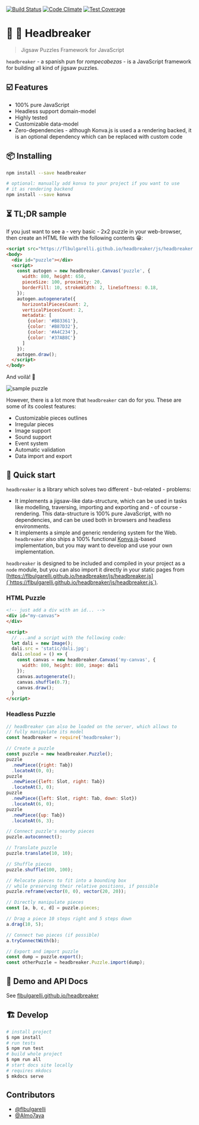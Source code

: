 [![Build Status](https://travis-ci.com/flbulgarelli/headbreaker.svg?branch=master)](https://travis-ci.com/flbulgarelli/headbreaker)
[![Code Climate](https://codeclimate.com/github/flbulgarelli/headbreaker/badges/gpa.svg)](https://codeclimate.com/github/flbulgarelli/headbreaker)
[![Test Coverage](https://codeclimate.com/github/flbulgarelli/headbreaker/badges/coverage.svg)](https://codeclimate.com/github/flbulgarelli/headbreaker)

# 🧩 🤯 Headbreaker

> Jigsaw Puzzles Framework for JavaScript

`headbreaker` - a spanish pun for _rompecabezas_ - is a JavaScript framework for building all kind of jigsaw puzzles.

## ☑️ Features

 * 100% pure JavaScript
 * Headless support domain-model
 * Highly tested
 * Customizable data-model
 * Zero-dependencies - although Konva.js is used a a rendering backed, it is an optional dependency which can be replaced with custom code

## 📦 Installing

```bash
npm install --save headbreaker

# optional: manually add konva to your project if you want to use
# it as rendering backend
npm install --save konva
```

## ⏳ TL;DR sample

If you just want to see a - very basic - 2x2 puzzle in your web-browser, then create an HTML file with the following contents 😁:

```html
<script src="https://flbulgarelli.github.io/headbreaker/js/headbreaker.js"></script>
<body>
  <div id="puzzle"></div>
  <script>
    const autogen = new headbreaker.Canvas('puzzle', {
      width: 800, height: 650,
      pieceSize: 100, proximity: 20,
      borderFill: 10, strokeWidth: 2, lineSoftness: 0.18,
    });
    autogen.autogenerate({
      horizontalPiecesCount: 2,
      verticalPiecesCount: 2,
      metadata: [
        {color: '#B83361'},
        {color: '#B87D32'},
        {color: '#A4C234'},
        {color: '#37AB8C'}
      ]
    });
    autogen.draw();
  </script>
</body>
```

And voilà! 🎊

![sample puzzle](https://raw.githubusercontent.com/flbulgarelli/headbreaker/master/docs/tldr_puzzle.png)

However, there is a lot more that `headbreaker` can do for you. These are some of its coolest features:

 * Customizable pieces outlines
 * Irregular pieces
 * Image support
 * Sound support
 * Event system
 * Automatic validation
 * Data import and export

## 🏁 Quick start

`headbreaker` is a library which solves two different - but-related - problems:

  * It implements a jigsaw-like data-structure, which can be used in tasks like modelling, traversing, importing and exporting and - of course - rendering. This data-structure is 100% pure JavaScript, with no dependencies, and can be used both in browsers and headless environments.
  * It implements a simple and generic rendering system for the Web. `headbreaker` also ships a 100% functional [Konva.js](https://konvajs.org/)-based implementation, but you may want to develop and use your own implementation.

`headbreaker` is designed to be included and compiled in your project as a `node` module, but you can also import it directly in your static pages from [https://flbulgarelli.github.io/headbreaker/js/headbreaker.js](`https://flbulgarelli.github.io/headbreaker/js/headbreaker.js`).

### HTML Puzzle

```html
<!-- just add a div with an id... -->
<div id="my-canvas">
</div>

<script>
  // ...and a script with the following code:
  let dali = new Image();
  dali.src = 'static/dali.jpg';
  dali.onload = () => {
    const canvas = new headbreaker.Canvas('my-canvas', {
      width: 800, height: 800, image: dali
    });
    canvas.autogenerate();
    canvas.shuffle(0.7);
    canvas.draw();
  }
</script>
```

### Headless Puzzle

```javascript
// headbreaker can also be loaded on the server, which allows to
// fully manipulate its model
const headbreaker = require('headbreaker');

// Create a puzzle
const puzzle = new headbreaker.Puzzle();
puzzle
  .newPiece({right: Tab})
  .locateAt(0, 0);
puzzle
  .newPiece({left: Slot, right: Tab})
  .locateAt(3, 0);
puzzle
  .newPiece({left: Slot, right: Tab, down: Slot})
  .locateAt(6, 0);
puzzle
  .newPiece({up: Tab})
  .locateAt(6, 3);

// Connect puzzle's nearby pieces
puzzle.autoconnect();

// Translate puzzle
puzzle.translate(10, 10);

// Shuffle pieces
puzzle.shuffle(100, 100);

// Relocate pieces to fit into a bounding box
// while preserving their relative positions, if possible
puzzle.reframe(vector(0, 0), vector(20, 20));

// Directly manipulate pieces
const [a, b, c, d] = puzzle.pieces;

// Drag a piece 10 steps right and 5 steps down
a.drag(10, 5);

// Connect two pieces (if possible)
a.tryConnectWith(b);

// Export and import puzzle
const dump = puzzle.export();
const otherPuzzle = headbreaker.Puzzle.import(dump);
```

## 👀 Demo and API Docs

See [flbulgarelli.github.io/headbreaker](https://flbulgarelli.github.io/headbreaker/)

## 🏗 Develop

```bash
# install project
$ npm install
# run tests
$ npm run test
# build whole project
$ npm run all
# start docs site locally
# requires mkdocs
$ mkdocs serve
```

## Contributors

* [@flbulgarelli](https://github.com/flbulgarelli)
* [@Almo7aya](https://github.com/Almo7aya)
